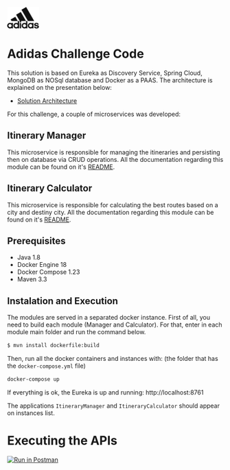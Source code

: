 <img src="https://raw.githubusercontent.com/andresmafra/adidas-challenge/master/assets/adidas-dark.png" height="50">

# Adidas Challenge Code
This solution is based on Eureka as Discovery Service, Spring Cloud, MongoDB as NOSql database and Docker as a PAAS. The architecture is explained on the presentation below:
* [Solution Architecture](https://slides.com/andrevieiramafra/code-challenge)

For this challenge, a couple of microservices was developed:

## Itinerary Manager

This microservice is responsible for managing the itineraries and persisting then on database via CRUD operations.
All the documentation regarding this module can be found on it's [README](https://github.com/andresmafra/adidas-challenge/tree/master/itinerary-manager).

## Itinerary Calculator

This microservice is responsible for calculating the best routes based on a city and destiny city.
All the documentation regarding this module can be found on it's [README](https://github.com/andresmafra/adidas-challenge/tree/master/itinerary-calculator).

## Prerequisites
* Java 1.8
* Docker Engine 18
* Docker Compose 1.23
* Maven 3.3

## Instalation and Execution
The modules are served in a separated docker instance. First of all, you need to build each module (Manager and Calculator). For that, enter in each module main folder and run the command below.

```sh
$ mvn install dockerfile:build
```

Then, run all the docker containers and instances with: (the folder that has the `docker-compose.yml` file)
```sh
docker-compose up
```

If everything is ok, the Eureka is up and running:
http://localhost:8761

The applications `ItineraryManager` and `ItineraryCalculator` should appear on instances list.

# Executing the APIs
[![Run in Postman](https://run.pstmn.io/button.svg)](https://app.getpostman.com/run-collection/41e60256e5e04115f730)